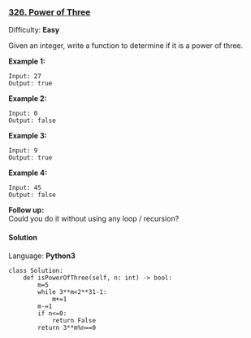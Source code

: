 ### [326\. Power of Three](https://leetcode.com/problems/power-of-three/)

Difficulty: **Easy**


Given an integer, write a function to determine if it is a power of three.

**Example 1:**

```
Input: 27
Output: true
```

**Example 2:**

```
Input: 0
Output: false
```

**Example 3:**

```
Input: 9
Output: true
```

**Example 4:**

```
Input: 45
Output: false
```

**Follow up:**  
Could you do it without using any loop / recursion?


#### Solution

Language: **Python3**

```python3
class Solution:
    def isPowerOfThree(self, n: int) -> bool:
        m=5
        while 3**m<2**31-1:
            m+=1
        m-=1
        if n<=0:
            return False
        return 3**m%n==0
```